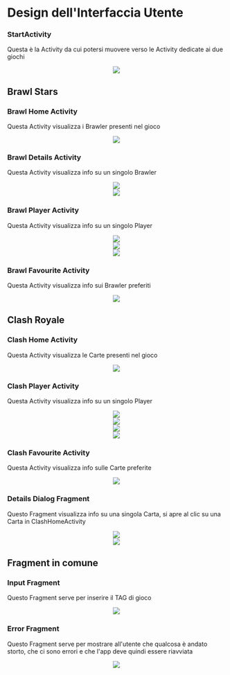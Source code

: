 # Design dell'Interfaccia Utente

### StartActivity
Questa è la Activity da cui potersi muovere verso le Activity dedicate ai due giochi 
<div align=center>
  <img src="app/src/main/res/screenshots/StartActivity.png">
</div>

## Brawl Stars
### Brawl Home Activity
Questa Activity visualizza i Brawler presenti nel gioco
<div align=center>
  <img src="app/src/main/res/screenshots/BrawlHomeActivity.png">  
</div>

### Brawl Details Activity
Questa Activity visualizza info su un singolo Brawler
<div align=center>
  <img src="app/src/main/res/screenshots/BrawlDetailsActivity_0.png">
</div>
<div align=center>
  <img src="app/src/main/res/screenshots/BrawlDetailsActivity_1.png">
</div>

### Brawl Player Activity
Questa Activity visualizza info su un singolo Player
<div align=center>
  <img src="app/src/main/res/screenshots/BrawlPlayerActivity_0.png">
</div>
<div align=center>
  <img src="app/src/main/res/screenshots/BrawlPlayerActivity_1.png">
</div>
<div align=center>
  <img src="app/src/main/res/screenshots/BrawlPlayerActivity_2.png">
</div>

### Brawl Favourite Activity
Questa Activity visualizza info sui Brawler preferiti
<div align=center>
  <img src="app/src/main/res/screenshots/BrawlFavouriteActivity.png">
</div>

## Clash Royale
### Clash Home Activity
Questa Activity visualizza le Carte presenti nel gioco
<div align=center>
  <img src="app/src/main/res/screenshots/ClashHomeActivity.png">  
</div>

### Clash Player Activity
Questa Activity visualizza info su un singolo Player
<div align=center>
  <img src="app/src/main/res/screenshots/ClashPlayerActivity_0.png">
</div>
<div align=center>
  <img src="app/src/main/res/screenshots/ClashPlayerActivity_1.png">
</div>
<div align=center>
  <img src="app/src/main/res/screenshots/ClashPlayerActivity_2.png">
</div>
<div align=center>
  <img src="app/src/main/res/screenshots/ClashPlayerActivity_3.png">
</div>

### Clash Favourite Activity
Questa Activity visualizza info sulle Carte preferite
<div align=center>
  <img src="app/src/main/res/screenshots/ClashFavouriteActivity.png">
</div>

### Details Dialog Fragment
Questo Fragment visualizza info su una singola Carta, si apre al clic su una Carta in ClashHomeActivity
<div align=center>
  <img src="app/src/main/res/screenshots/DetailsDialogFragment_0.png">
</div>
<div align=center>
  <img src="app/src/main/res/screenshots/DetailsDialogFragment_1.png">
</div>

## Fragment in comune 
### Input Fragment
Questo Fragment serve per inserire il TAG di gioco
<div align=center>
  <img src="app/src/main/res/screenshots/InputFragment.png">
</div>

### Error Fragment
Questo Fragment serve per mostrare all'utente che qualcosa è andato storto, che ci sono errori e che l'app deve quindi essere riavviata
<div align=center>
  <img src="app/src/main/res/screenshots/ErrorFragment.png">
</div>